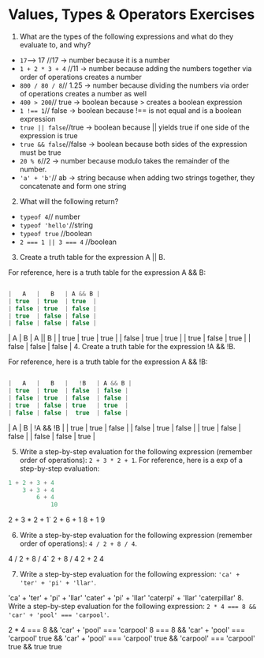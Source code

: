 # Values, Types & Operators Exercises

1. What are the types of the following expressions and what do they evaluate to, and why?
* `17`--> 17  //17 -> number because it is a number
* `1 + 2 * 3 + 4`  //11 -> number because adding the numbers together via order of operations creates a number
* `800 / 80 / 8`// 1.25 -> number because dividing the numbers via order of operations creates a number as well
* `400 > 200`// true -> boolean  because > creates a boolean expression
* `1 !== 1`// false -> boolean because !== is not equal and is a boolean expression
* `true || false`//true -> boolean because || yields true if one side of the expression is true
* `true && false`//false -> boolean because both sides of the expression must be true
* `20 % 6`//2 -> number because modulo takes the remainder of the number.
* `'a' + 'b'`// ab -> string because when adding two strings together, they concatenate and form one string

2. What will the following return?
* `typeof 4`// number
*  `typeof 'hello'`//string
*  `typeof true` //boolean
* `2 === 1 || 3 === 4` //boolean

3. Create a truth table for the expression A || B.

For reference, here is a truth table for the expression A && B:

``` js 

|   A   |   B   | A && B | 
| true  | true  | true  |
| false | true  | false |
| true  | false | false |
| false | false | false | 

```

|   A   |   B   | A || B | 
| true  | true  | true  |
| false | true  | true |
| true  | false | true |
| false | false | false | 
4. Create a truth table for the expression !A && !B.

For reference, here is a truth table for the expression A && !B:

``` js 

|   A   |   B   |   !B   | A && B | 
| true  | true  | false  | false |
| false | true  | false  | false |
| true  | false | true   | true  |
| false | false |  true  | false | 

```

|   A   |   B   | !A && !B | 
| true  | true  | false |
| false | true  | false   |
| true  | false | false |
| false | false | true |

5. Write a step-by-step evaluation for the following expression (remember order of operations): `2 + 3 * 2 + 1`.
  For reference, here is a exp of a step-by-step evaluation: 
  ```js
  1 + 2 + 3 + 4
      3 + 3 + 4
          6 + 4
              10
  ```
2 + 3 * 2 + 1`
2 + 6 + 1
8 + 1
9

  
 6. Write a step-by-step evaluation for the following expression (remember order of operations): `4 / 2 + 8 / 4`.

4 / 2 + 8 / 4`
2 + 8 / 4
2 + 2
4
 
 7. Write a step-by-step evaluation for the following expression: `'ca' + 'ter' + 'pi' + 'llar'`.

'ca' + 'ter' + 'pi' + 'llar'
'cater' + 'pi' + 'llar'
'caterpi' + 'llar'
'caterpillar'
 8. Write a step-by-step evaluation for the following expression: `2 * 4 === 8 && 'car' + 'pool' === 'carpool'`.

2 * 4 === 8 && 'car' + 'pool' === 'carpool'
8 === 8 && 'car' + 'pool' === 'carpool'
true && 'car' + 'pool' === 'carpool'
true && 'carpool' === 'carpool'
true && true
true
  
